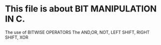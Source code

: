 # This file is about BIT MANIPULATION IN C.
The use of BITWISE OPERATORS
The AND,OR, NOT, LEFT SHIFT, RIGHT SHIFT, XOR
